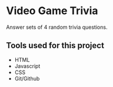 # Video Game Trivia
Answer sets of 4 random trivia questions. 


## Tools used for this project
* HTML
* Javascript
* CSS
* Git/Github